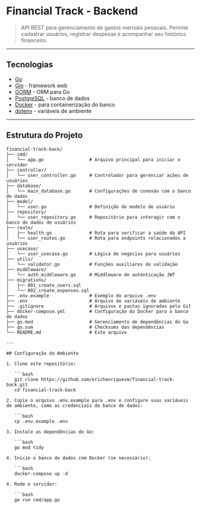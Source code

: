 # Financial Track - Backend

> API REST para gerenciamento de gastos mensais pessoais. Permite cadastrar usuários, registrar despesas e acompanhar seu histórico financeiro.

---

## Tecnologias

- [Go](https://golang.org/)  
- [Gin](https://github.com/gin-gonic/gin) - framework web  
- [GORM](https://gorm.io/) - ORM para Go  
- [PostgreSQL](https://www.postgresql.org/) - banco de dados  
- [Docker](https://www.docker.com/) - para containerização do banco  
- [dotenv](https://github.com/joho/godotenv) - variáveis de ambiente  

---

## Estrutura do Projeto

```text
financial-track-back/
├── cmd/
│   └── app.go                 # Arquivo principal para iniciar o servidor
├── controller/
│   └── user_controller.go     # Controlador para gerenciar ações de usuários
├── database/
│   └── main_database.go       # Configurações de conexão com o banco de dados
├── model/
│   └── user.go                # Definição do modelo de usuário
├── repository/
│   └── user_repository.go     # Repositório para interagir com o banco de dados de usuários
├── route/
│   ├── health.go              # Rota para verificar a saúde da API
│   └── user_routes.go         # Rota para endpoints relacionados a usuários
├── usecase/
│   └── user_usecase.go        # Lógica de negócios para usuários
├── utils/
│   └── validator.go           # Funções auxiliares de validação
├── middleware/
│   └── auth_middleware.go     # Middleware de autenticação JWT
├── migrations/
│   ├── 001_create_users.sql
│   └── 002_create_expenses.sql
├── .env.example               # Exemplo do arquivo .env
├── .env                       # Arquivo de variáveis de ambiente
├── .gitignore                 # Arquivos e pastas ignoradas pelo Git
├── docker-compose.yml         # Configuração do Docker para o banco de dados
├── go.mod                     # Gerenciamento de dependências do Go
├── go.sum                     # Checksums das dependências
└── README.md                  # Este arquivo

---

## Configuração do Ambiente

1. Clone este repositório:

   ```bash
   git clone https://github.com/erichenriquesm/financial-track-back.git
   cd financial-track-back

2. Copie o arquivo .env.example para .env e configure suas variáveis de ambiente, como as credenciais do banco de dados:

   ```bash
   cp .env.example .env

3. Instale as dependências do Go:

   ```bash
   go mod tidy

4. Inicie o banco de dados com Docker (se necessário):

   ```bash
   docker-compose up -d

4. Rode o servidor:

   ```bash
   go run cmd/app.go

